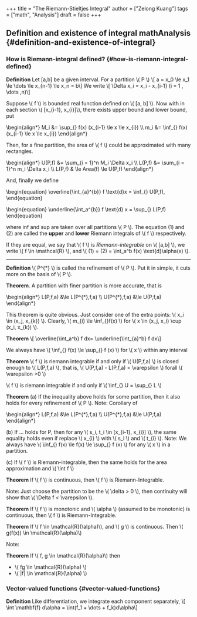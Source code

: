 +++
title = "The Riemann-Stieltjes Integral"
author = ["Zelong Kuang"]
tags = ["math", "Analysis"]
draft = false
+++

## Definition and existence of integral <span class="tag"><span class="math">math</span><span class="Analysis">Analysis</span></span> {#definition-and-existence-of-integral}


### How is Riemann-integral defined? {#how-is-riemann-integral-defined}

**Definition** Let [a,b] be a given interval. For a partition \\( P \\)
\\[
a = x\_0 \le x\_1 \le \dots \le x\_{n-1} \le x\_n = b\\]
We write
\\[
\Delta x\_i = x\_i - x\_{i-1} (i = 1 , \dots ,n)\\]

Suppose \\( f \\) is bounded real function defined on \\( [a, b] \\). Now with in each section \\( [x\_{i-1}, x\_{i}]\\), there exists upper bound and lower bound, put

\begin{align\*}
M\_i &= \sup\_{} f(x) (x\_{i-1} \le x \le x\_{i}) \\\\
m\_i &= \inf\_{} f(x) (x\_{i-1} \le x \le x\_{i})
\end{align\*}

Then, for a fine partition, the area of \\( f \\) could be approximated with many rectangles.

\begin{align\*}
U(P,f) &= \sum\_{i = 1}^n M\_i \Delta x\_i \\\\
L(P,f) &= \sum\_{i = 1}^n m\_i \Delta x\_i \\\\
L(P,f) & \le Area(f) \le U(P,f)
\end{align\*}

And, finally we define

\begin{equation}
\overline{\int\_{a}^{b}} f \text{d}x = \inf\_{} U(P,f),
\end{equation}

\begin{equation}
\underline{\int\_a^{b}} f \text{d} x = \sup\_{} L(P,f)
\end{equation}

where inf and sup are taken over all partitions \\( P \\). The equation (1) and (2) are called the **upper** and **lower** Riemann integrals of \\( f \\) respectively.

If they are equal, we say that \\( f \\) is _Riemann-integrable_ on \\( [a,b] \\), we write \\( f \in \mathcal{R} \\), and \\( (1) = (2) = \int\_a^b f(x) \text{d}\alpha(x) \\).

---

**Definition** \\( P^{\*} \\) is called the refinement of \\( P \\). Put it in simple, it cuts more on the basis of \\( P \\).

**Theorem**. A partition with finer partition is more accurate, that is

\begin{align\*}
  L(P,f,a) &\le L(P^{\*},f,a) \\\\
  U(P^{\*},f,a) &\le U(P,f,a)
\end{align\*}

This theorem is quite obvious. Just consider one of the extra points: \\( x\_i \in (x\_j, x\_{k}) \\). Clearly, \\( m\_{i} \le \inf\_{}f(x)  \\) for \\( x \in (x\_j, x\_i) \cup (x\_i, x\_{k}) \\).

**Theorem**
\\[
\overline{\int\_a^b} f dx= \underline{\int\_{a}^b} f dx\\]

We always have \\( \inf\_{} f(x) \le \sup\_{} f (x)  \\) for \\( x \\) within any interval

**Theorem** \\( f \\) is riemann integrable if and only if \\( U(P,f,a) \\) is closed enough to \\( L(P,f,a) \\), that is, \\( U(P,f,a) - L(P,f,a) < \varepsilon \\) forall \\( \varepsilon >0 \\)

\\( f \\) is riemann integrable if and only if \\( \inf\_{} U = \sup\_{} L   \\)

**Theorem**
(a) If the inequality above holds for some partition, then it also holds for every refinement of \\( P \\).
Note: Corollary of

\begin{align\*}
  L(P,f,a) &\le L(P^{\*},f,a) \\\\
  U(P^{\*},f,a) &\le U(P,f,a)
\end{align\*}

(b) If ... holds for P, then for any \\( s\_i, t\_i \in [x\_{i-1}, x\_{i}] \\), the same equality holds even if replace \\( x\_{i} \\) with \\( s\_i \\) and \\( t\_{i} \\).
Note: We always have \\( \inf\_{} f(x) \le f(x) \le \sup\_{} f (x)  \\) for any \\( x \\) in a partition.

(c) If \\( f \\) is Riemann-integrable, then the same holds for the area approximation and \\( \int f \\)

**Theorem** If \\( f \\) is continuous, then \\( f \\) is Riemann-Integrable.

Note: Just choose the partition to be the \\( \delta > 0 \\), then continuity will show that \\( \Delta f < \varepsilon \\).

**Theorem** If \\( f \\) is monotonic and \\( \alpha \\) (assumed to be monotonic) is continuous, then \\( f \\) is Riemann-Integrable.

**Theorem** If \\( f \in \mathcal{R}(\alpha)\\), and \\( g \\) is continuous. Then \\( g(f(x)) \in \mathcal{R}(\alpha)\\)

Note:

**Theorem** If \\( f, g \in \mathcal{R}(\alpha)\\) then

-   \\( fg \in \mathcal{R}(\alpha) \\)
-   \\( |f| \in \mathcal{R}(\alpha) \\)


### Vector-valued functions {#vector-valued-functions}

**Definition** Like differentiation, we integrate each component separately,
\\[
\int \mathbf{f} d\alpha = \int(f\_1 + \dots + f\_k)d\alpha\\]
